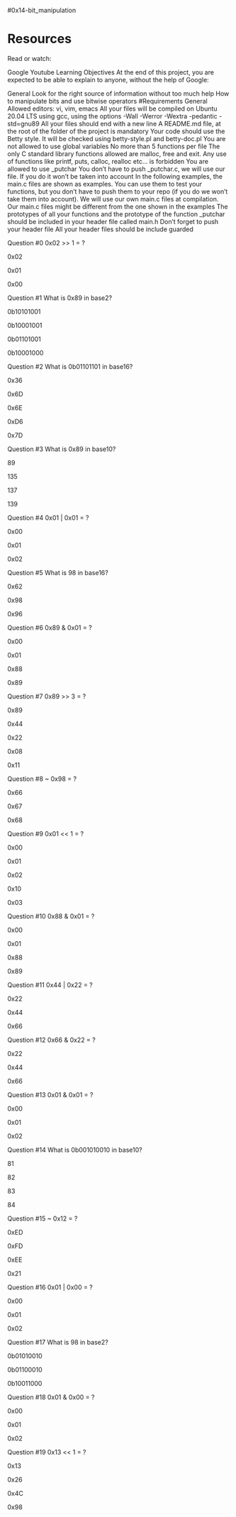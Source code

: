 #0x14-bit_manipulation
# Resources
Read or watch:

Google
Youtube
Learning Objectives
At the end of this project, you are expected to be able to explain to anyone, without the help of Google:

General
Look for the right source of information without too much help
How to manipulate bits and use bitwise operators
#Requirements
General
Allowed editors: vi, vim, emacs
All your files will be compiled on Ubuntu 20.04 LTS using gcc, using the options -Wall -Werror -Wextra -pedantic -std=gnu89
All your files should end with a new line
A README.md file, at the root of the folder of the project is mandatory
Your code should use the Betty style. It will be checked using betty-style.pl and betty-doc.pl
You are not allowed to use global variables
No more than 5 functions per file
The only C standard library functions allowed are malloc, free and exit. Any use of functions like printf, puts, calloc, realloc etc… is forbidden
You are allowed to use _putchar
You don’t have to push _putchar.c, we will use our file. If you do it won’t be taken into account
In the following examples, the main.c files are shown as examples. You can use them to test your functions, but you don’t have to push them to your repo (if you do we won’t take them into account). We will use our own main.c files at compilation. Our main.c files might be different from the one shown in the examples
The prototypes of all your functions and the prototype of the function _putchar should be included in your header file called main.h
Don’t forget to push your header file
All your header files should be include guarded

Question #0
0x02 >> 1 = ?


0x02


0x01


0x00

Question #1
What is 0x89 in base2?


0b10101001


0b10001001


0b01101001


0b10001000

Question #2
What is 0b01101101 in base16?


0x36


0x6D


0x6E


0xD6


0x7D

Question #3
What is 0x89 in base10?


89


135


137


139

Question #4
0x01 | 0x01 = ?


0x00


0x01


0x02

Question #5
What is 98 in base16?


0x62


0x98


0x96

Question #6
0x89 & 0x01 = ?


0x00


0x01


0x88


0x89

Question #7
0x89 >> 3 = ?


0x89


0x44


0x22


0x08


0x11

Question #8
~ 0x98 = ?


0x66


0x67


0x68

Question #9
0x01 << 1 = ?


0x00


0x01


0x02


0x10


0x03

Question #10
0x88 & 0x01 = ?


0x00


0x01


0x88


0x89

Question #11
0x44 | 0x22 = ?


0x22


0x44


0x66

Question #12
0x66 & 0x22 = ?


0x22


0x44


0x66

Question #13
0x01 & 0x01 = ?


0x00


0x01


0x02

Question #14
What is 0b001010010 in base10?


81


82


83


84

Question #15
~ 0x12 = ?


0xED


0xFD


0xEE


0x21

Question #16
0x01 | 0x00 = ?


0x00


0x01


0x02

Question #17
What is 98 in base2?


0b01010010


0b01100010


0b10011000

Question #18
0x01 & 0x00 = ?


0x00


0x01


0x02

Question #19
0x13 << 1 = ?


0x13


0x26


0x4C


0x98
